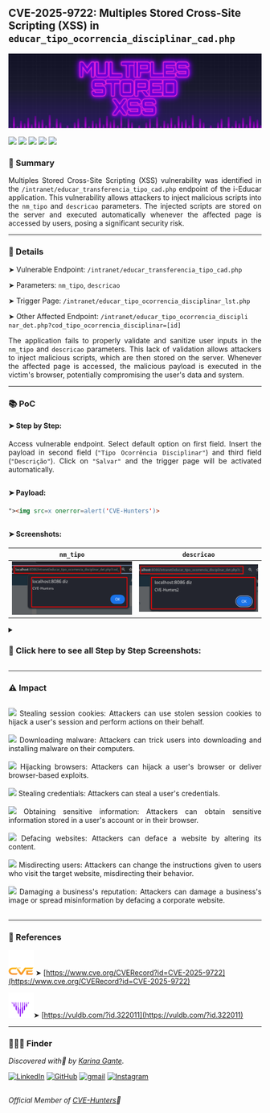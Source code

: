 ## CVE-2025-9722: Multiples Stored Cross-Site Scripting (XSS) in `educar_tipo_ocorrencia_disciplinar_cad.php` 

![](https://github.com/KarinaGante/KG-Sec/raw/main/CVEs/images/arts/multiplesStoredXssBanner2.png)

[![](https://img.shields.io/badge/🌸-CVE--2025--9722-dd53bc)](https://www.cve.org/CVERecord?id=CVE-2025-9722) ![](https://img.shields.io/badge/i--Educar-Multiples_Stored_XSS-291b3e) [![](https://img.shields.io/badge/💜-Found_by:_Karina_Gante-AA07FF)](https://karinagante.github.io/) ![](https://img.shields.io/badge/%F0%9F%92%A1-Moderate_Severity-ffd700) [![](https://img.shields.io/badge/🧬-Member_of:_CVE--Hunters-6407ab)](https://www.cvehunters.com/)

### 📝 Summary

<p align="justify">Multiples Stored Cross-Site Scripting (XSS) vulnerability was identified in the <code>/intranet/educar_transferencia_tipo_cad.php</code> endpoint of the i-Educar application. This vulnerability allows attackers to inject malicious scripts into the <code>nm_tipo</code> and <code>descricao</code> parameters. The injected scripts are stored on the server and executed automatically whenever the affected page is accessed by users, posing a significant security risk.</p>

---

### 🔎 Details

➤ Vulnerable Endpoint: `/intranet/educar_transferencia_tipo_cad.php`

➤ Parameters: `nm_tipo`, `descricao`

➤ Trigger Page: `/intranet/educar_tipo_ocorrencia_disciplinar_lst.php`

➤ Other Affected Endpoint: `/intranet/educar_tipo_ocorrencia_discipli nar_det.php?cod_tipo_ocorrencia_disciplinar=[id]`

<p align="justify">The application fails to properly validate and sanitize user inputs in the <code>nm_tipo</code> and <code>descricao</code> parameters. This lack of validation allows attackers to inject malicious scripts, which are then stored on the server. Whenever the affected page is accessed, the malicious payload is executed in the victim's browser, potentially compromising the user's data and system.</p>

---

### 📚 PoC

#### ➤ Step by Step:

<p align="justify">Access vulnerable endpoint. Select default option on first field. Insert the payload in second field (<code>"Tipo Ocorrência Disciplinar"</code>) and third field (<code>"Descrição"</code>). Click on <code>"Salvar"</code> and the trigger page will be activated automatically.</p>

##

#### ➤ Payload:

````html
"><img src=x onerror=alert('CVE-Hunters')>
````
##

#### ➤ Screenshots:

|   `nm_tipo`         |    `descricao`        |
|:------------:|:------------:|
| ![](https://github.com/KarinaGante/KG-Sec/raw/main/CVEs/images/storedXss68.png)    | ![](https://github.com/KarinaGante/KG-Sec/raw/main/CVEs/images/storedXss69.png) |

<details>
<summary><h3>📂 Click here to see all Step by Step Screenshots:</h3></summary>
<br>

![](https://github.com/KarinaGante/KG-Sec/raw/main/CVEs/images/storedXss65.png)

<br>

![](https://github.com/KarinaGante/KG-Sec/raw/main/CVEs/images/storedXss66.png)

<br>

![](https://github.com/KarinaGante/KG-Sec/raw/main/CVEs/images/storedXss67.png)


##

<p align="justify">If click on new register in trigger page, can be redirected to other affected endpoint: <code>"/intranet/educar_tipo_ocorrencia_discipli
nar_det.php?cod_tipo_ocorrencia_disciplinar=[id]"</code>, confirming that the two fields is vulnerable.</p>

<br>

![](https://github.com/KarinaGante/KG-Sec/raw/main/CVEs/images/storedXss68.png)

<br>

![](https://github.com/KarinaGante/KG-Sec/raw/main/CVEs/images/storedXss69.png)
</details>

---


### ⚠️ Impact

##

<p align="justify">
<img src="https://img.shields.io/badge/%E2%80%A2-dd53bc"> Stealing session cookies: Attackers can use stolen session cookies to hijack a user's session and perform actions on their behalf.<br><br>
<img src="https://img.shields.io/badge/%E2%80%A2-dd53bc"> Downloading malware: Attackers can trick users into downloading and installing malware on their computers.<br><br>
<img src="https://img.shields.io/badge/%E2%80%A2-dd53bc"> Hijacking browsers: Attackers can hijack a user's browser or deliver browser-based exploits.<br><br>
<img src="https://img.shields.io/badge/%E2%80%A2-dd53bc"> Stealing credentials: Attackers can steal a user's credentials.<br><br>
<img src="https://img.shields.io/badge/%E2%80%A2-dd53bc"> Obtaining sensitive information: Attackers can obtain sensitive information stored in a user's account or in their browser.<br><br>
<img src="https://img.shields.io/badge/%E2%80%A2-dd53bc"> Defacing websites: Attackers can deface a website by altering its content.<br><br>
<img src="https://img.shields.io/badge/%E2%80%A2-dd53bc"> Misdirecting users: Attackers can change the instructions given to users who visit the target website, misdirecting their behavior.<br><br>
<img src="https://img.shields.io/badge/%E2%80%A2-dd53bc"> Damaging a business's reputation: Attackers can damage a business's image or spread misinformation by defacing a corporate website.<br><br>
</p>

---

### 🔗 References

![](https://github.com/KarinaGante/KG-Sec/raw/main/CVEs/images/logos/cve.png) ➤ [https://www.cve.org/CVERecord?id=CVE-2025-9722](https://www.cve.org/CVERecord?id=CVE-2025-9722)

![](https://github.com/KarinaGante/KG-Sec/raw/main/CVEs/images/logos/vulDB.png)➤ [https://vuldb.com/?id.322011](https://vuldb.com/?id.322011)

---

### 🕵🏻‍♀️ Finder

*Discovered with💜 by [Karina Gante](https://karinagante.github.io/).* 

[![LinkedIn](https://skillicons.dev/icons?i=linkedin&theme=dark)](https://www.linkedin.com/in/karina-gante/)
[![GitHub](https://skillicons.dev/icons?i=github&theme=dark)](https://www.github.com/KarinaGante/)
[![gmail](https://skillicons.dev/icons?i=gmail&theme=dark)](mailto:karina.gante1@gmail.com)
[![Instagram](https://skillicons.dev/icons?i=instagram&theme=dark)](https://www.instagram.com/karinovisk02/)

##

*Official Member of [CVE-Hunters](https://www.cvehunters.com/)🏹*
